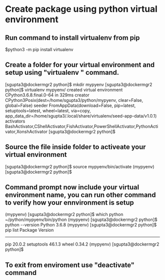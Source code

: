 # Create package using python virtual environment
## Run command to install virtualenv from pip
$python3 -m pip install virtualenv
## Create a folder for your virtual environment and setup using "virtualenv <folder>" command.
[sgupta3@dockermgr2 python]$ mkdir mypyenv
[sgupta3@dockermgr2 python]$ virtualenv mypyenv/
created virtual environment CPython3.6.8.final.0-64 in 329ms
  creator CPython3Posix(dest=/home/sgupta3/python/mypyenv, clear=False, global=False)
  seeder FromAppData(download=False, pip=latest, setuptools=latest, wheel=latest, via=copy, app_data_dir=/home/sgupta3/.local/share/virtualenv/seed-app-data/v1.0.1)
  activators BashActivator,CShellActivator,FishActivator,PowerShellActivator,PythonActivator,XonshActivator
[sgupta3@dockermgr2 python]$
 ## Source the file inside folder to activeate your virtual environment
 [sgupta3@dockermgr2 python]$ source mypyenv/bin/activate
(mypyenv) [sgupta3@dockermgr2 python]$
 ## Command prompt now include your virtual environment name, you can run other command to verify how your ennvironment is setup
 (mypyenv) [sgupta3@dockermgr2 python]$ which python
~/python/mypyenv/bin/python
(mypyenv) [sgupta3@dockermgr2 python]$ python --version
Python 3.6.8
(mypyenv) [sgupta3@dockermgr2 python]$ pip list
Package    Version
---------- -------
pip        20.0.2
setuptools 46.1.3
wheel      0.34.2
(mypyenv) [sgupta3@dockermgr2 python]$
## To exit from enviroment use "deactivate" command
